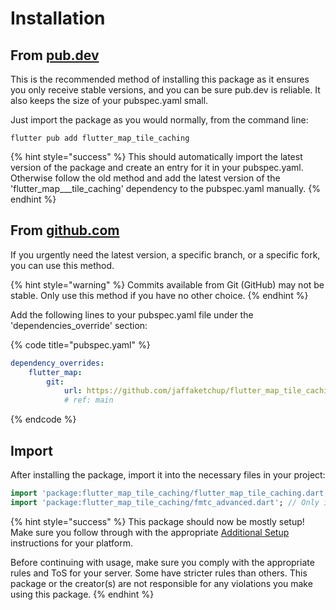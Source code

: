 # Installation

## From [pub.dev](https://pub.dev/packages/flutter\_map\_tile\_caching)

This is the recommended method of installing this package as it ensures you only receive stable versions, and you can be sure pub.dev is reliable. It also keeps the size of your pubspec.yaml small.

Just import the package as you would normally, from the command line:

```shell
flutter pub add flutter_map_tile_caching
```

{% hint style="success" %}
This should automatically import the latest version of the package and create an entry for it in your pubspec.yaml. Otherwise follow the old method and add the latest version of the 'flutter\_map_\__tile\_caching' dependency to the pubspec.yaml manually.
{% endhint %}

## From [github.com](https://github.com/JaffaKetchup/flutter\_map\_tile\_caching)

If you urgently need the latest version, a specific branch, or a specific fork, you can use this method.

{% hint style="warning" %}
Commits available from Git (GitHub) may not be stable. Only use this method if you have no other choice.
{% endhint %}

Add the following lines to your pubspec.yaml file under the 'dependencies\_override' section:

{% code title="pubspec.yaml" %}
```yaml
dependency_overrides:
    flutter_map:
        git:
            url: https://github.com/jaffaketchup/flutter_map_tile_caching.git
            # ref: main 
```
{% endcode %}

## Import

After installing the package, import it into the necessary files in your project:

```dart
import 'package:flutter_map_tile_caching/flutter_map_tile_caching.dart'; // Suitable for most situations
import 'package:flutter_map_tile_caching/fmtc_advanced.dart'; // Only import if required functionality is not exposed by 'flutter_map_tile_caching.dart'
```

{% hint style="success" %}
This package should now be mostly setup! Make sure you follow through with the appropriate [Additional Setup](setup.md) instructions for your platform.

Before continuing with usage, make sure you comply with the appropriate rules and ToS for your server. Some have stricter rules than others. This package or the creator(s) are not responsible for any violations you make using this package.
{% endhint %}

